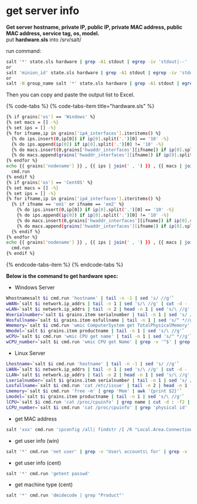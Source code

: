 # get server info

**Get server hostname, private IP, public IP, private MAC address, public MAC address, service tag, os, model.**  
put **hardware.sls** into /srv/salt/

run command:

```bash
salt '*' state.sls hardware | grep -A1 stdout | egrep -iv 'stdout|--'
or
salt 'minion_id' state.sls hardware | grep -A1 stdout | egrep -iv 'stdout|--'
or
salt -N group_name salt '*' state.sls hardware | grep -A1 stdout | egrep -iv 'stdout|--'
```

Then you can copy and paste the output list to Excel.

{% code-tabs %}
{% code-tabs-item title="hardware.sls" %}
```bash
{% if grains['os'] == 'Windows' %}
{% set macs = [] -%}
{% set ips = [] -%}
{% for ifname,ip in grains['ip4_interfaces'].iteritems() %}
  {% do ips.insert(0,ip[0]) if ip[0].split('.')[0] == '10' -%}
  {% do ips.append(ip[0]) if ip[0].split('.')[0] != '10' -%}
  {% do macs.insert(0,grains['hwaddr_interfaces'][ifname]) if ip[0].split('.')[0] == '10' %}
  {% do macs.append(grains['hwaddr_interfaces'][ifname]) if ip[0].split('.')[0] != '10' %}
{% endfor %}
echo {{ grains['nodename'] }} , {{ ips | join(' , ') }} , {{ macs | join(' , ') }} , {{ grains['serialnumber'] }} , {{ grains['osfullname'] }} , {{ grains['mem_total'] }} , {{ grains['productname'] }}:
  cmd.run
{% endif %}
{% if grains['os'] == 'CentOS' %}
{% set macs = [] -%}
{% set ips = [] -%}
{% for ifname,ip in grains['ip4_interfaces'].iteritems() %}
  {% if ifname == 'em1' or ifname == 'em2' %}
    {% do ips.insert(0,ip[0]) if ip[0].split('.')[0] == '10' -%}
    {% do ips.append(ip[0]) if ip[0].split('.')[0] != '10' -%}
    {% do macs.insert(0,grains['hwaddr_interfaces'][ifname]) if ip[0].split('.')[0] == '10' %}
    {% do macs.append(grains['hwaddr_interfaces'][ifname]) if ip[0].split('.')[0] != '10' %}
  {% endif %}
{% endfor %}
echo {{ grains['nodename'] }} , {{ ips | join(' , ') }} , {{ macs | join(' , ') }} , {{ grains['serialnumber'] }} , {{ grains['osfullname'] }} , {{ grains['mem_total'] }} , {{ grains['productname'] }}:
  cmd.run
{% endif %}
```
{% endcode-tabs-item %}
{% endcode-tabs %}

**Below is the command to get hardware spec:**

* Windows Server

```bash
Whostnamesalt $i cmd.run 'hostname' | tail -n -1 | sed 's/ //g'`
wWAN=`salt $i network.ip_addrs | tail -n 1 | sed 's/\ //g' | cut -d - -f2`
wLAN=`salt $i network.ip_addrs | tail -n 2 | head -n 1 | sed 's/\ //g' | cut -d - -f2`
Wserialnumber=`salt $i grains.item serialnumber | tail -n 1 | sed 's/ //g'`
Wosfullname=`salt $i grains.item osfullname | tail -n 1 | sed 's/^ *//g'`
Wmemory=`salt $i cmd.run 'wmic ComputerSystem get TotalPhysicalMemory' | tail -n 1 | sed 's/ //g'`
Wmodel=`salt $i grains.item productname | tail -n 1 | sed 's/\ //g'`
wCPU=`salt $i cmd.run 'wmic CPU get name' | tail -n 1 | sed 's/^ *//g'`
wCPU_number=`salt $i cmd.run 'wmic CPU get Name' | grep -v '^$' | grep -v '^ *$' | sed '1,2d' | wc -l`
```

* Linux Server

```bash
Lhostname=`salt $i cmd.run 'hostname' | tail -n -1 | sed 's/ //g'`
LWAN=`salt $i network.ip_addrs | tail -n 1 | sed 's/\ //g' | cut -d - -f2`
LLAN=`salt $i network.ip_addrs | tail -n 2 | head -n 1 | sed 's/\ //g' | cut -d - -f2`
Lserialnumber=`salt $i grains.item serialnumber | tail -n 1 | sed 's/ //g'`
Losfullname=`salt $i cmd.run 'cat /etc/issue' | tail -n 2 | head -n 1 | sed 's/^ *//g' | cut -d '(' -f1`
Lmemory=`salt $i cmd.run 'free -m' | grep 'Mem' | awk '{print $2}'`
Lmodel=`salt $i grains.item productname | tail -n 1 | sed 's/\ //g'`
lCPU=`salt $i cmd.run 'cat /proc/cpuinfo' | grep name | cut -d : -f2 | tail -n 1`
LCPU_number=`salt $i cmd.run 'cat /proc/cpuinfo' | grep 'physical id' | sort | uniq -c | wc -l`
```

* get MAC address

```bash
salt 'xxx' cmd.run 'ipconfig /all| findstr /I /R "Local.Area.Connection Physical.Address IPv4.Address" ' | grep -B 1 IPv4 | cut -d : -f 2 | sed '/--/d'
```

* get user info \(win\)

```bash
salt '*' cmd.run 'net user' | grep -v 'User\ accounts\ for' | grep -v 'The\ command\ ' | grep -v '\-\-\-' | sed '/^\s*$/d'
```

* get user info \(cent\)

```bash
salt '*' cmd.run 'getent passwd'
```

* get machine type \(cent\)

```bash
salt '*' cmd.run 'dmidecode | grep "Product"'
```

